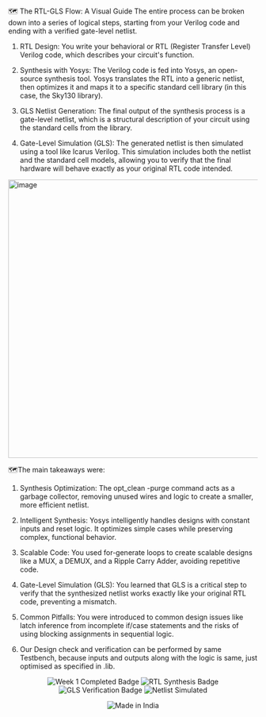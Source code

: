 🗺️ The RTL-GLS Flow: A Visual Guide
The entire process can be broken down into a series of logical steps, starting from your Verilog code and ending with a verified gate-level netlist.

1. RTL Design: You write your behavioral or RTL (Register Transfer Level) Verilog code, which describes your circuit's function.

2. Synthesis with Yosys: The Verilog code is fed into Yosys, an open-source synthesis tool. Yosys translates the RTL into a generic netlist, then optimizes it and maps it to a specific standard cell library (in this case, the Sky130 library).

3. GLS Netlist Generation: The final output of the synthesis process is a gate-level netlist, which is a structural description of your circuit using the standard cells from the library.

4. Gate-Level Simulation (GLS): The generated netlist is then simulated using a tool like Icarus Verilog. This simulation includes both the netlist and the standard cell models, allowing you to verify that the final hardware will behave exactly as your original RTL code intended.

<img width="696" height="561" alt="image" src="https://github.com/user-attachments/assets/d1596fb1-a5eb-4f38-9745-ea9b41456795" />




🗺️The main takeaways were:

  1. Synthesis Optimization: The opt_clean -purge command acts as a garbage collector, removing unused wires and logic to create a smaller, more efficient netlist.

  2. Intelligent Synthesis: Yosys intelligently handles designs with constant inputs and reset logic. It optimizes simple cases while preserving complex, functional behavior.

  3. Scalable Code: You used for-generate loops to create scalable designs like a MUX, a DEMUX, and a Ripple Carry Adder, avoiding repetitive code.

  4. Gate-Level Simulation (GLS): You learned that GLS is a critical step to verify that the synthesized netlist works exactly like your original RTL code, preventing a mismatch.

  5. Common Pitfalls: You were introduced to common design issues like latch inference from incomplete if/case statements and the risks of using blocking assignments in sequential logic.

  6. Our Design check and verification can be performed by same Testbench, because inputs and outputs along with the logic is same, just optimised as specified in .lib.

<p align="center">
<img src="https://img.shields.io/badge/Week%201-Completed-brightgreen?style=for-the-badge&logo=linux" alt="Week 1 Completed Badge"/>
<img src="https://img.shields.io/badge/RTL_Synthesis-Done-blue?style=for-the-badge&logo=github" alt="RTL Synthesis Badge"/>
<img src="https://img.shields.io/badge/GLS_Verification-Passed-success?style=for-the-badge&logo=git" alt="GLS Verification Badge"/>
<img src="https://img.shields.io/badge/Netlist%20-Simulated-FF9933?style=for-the-badge&logo=india&logoColor=white" alt="Netlist Simulated"/>
</p>



<p align="center">
<img src="https://img.shields.io/badge/Made%20in-India-FF9933?style=for-the-badge&logo=india&logoColor=white" alt="Made in India"/>
</p>
